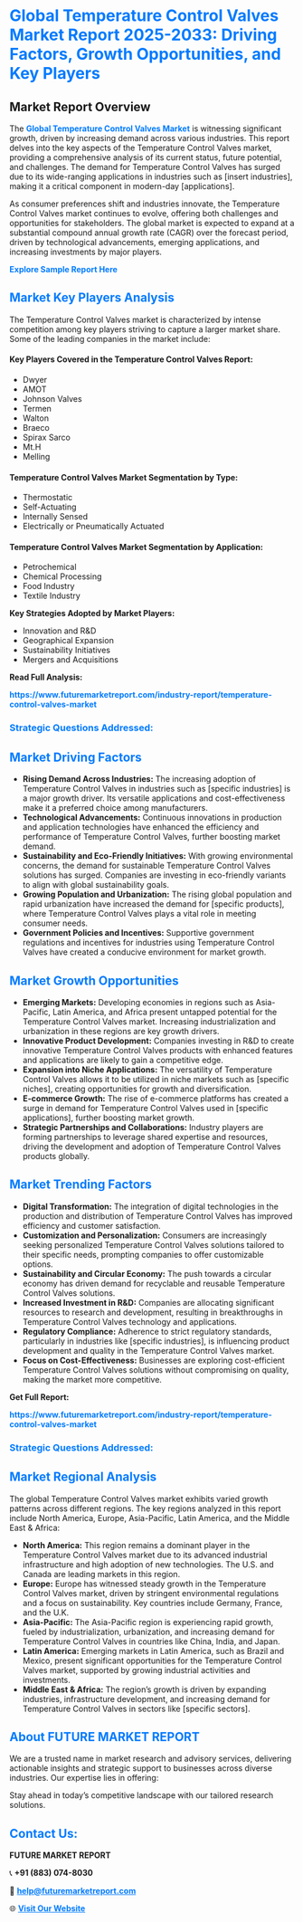 <h1 style="color: #007BFF;">Global Temperature Control Valves Market Report 2025-2033: Driving Factors, Growth Opportunities, and Key Players</h1>

<section id="overview">
<h2>Market Report Overview</h2>
<p>The <a href="https://www.futuremarketreport.com/industry-report/temperature-control-valves-market" style="color: #007BFF; text-decoration: none;"><strong>Global Temperature Control Valves Market</strong></a> is witnessing significant growth, driven by increasing demand across various industries. This report delves into the key aspects of the Temperature Control Valves market, providing a comprehensive analysis of its current status, future potential, and challenges. The demand for Temperature Control Valves has surged due to its wide-ranging applications in industries such as [insert industries], making it a critical component in modern-day [applications].</p>
<p>As consumer preferences shift and industries innovate, the Temperature Control Valves market continues to evolve, offering both challenges and opportunities for stakeholders. The global market is expected to expand at a substantial compound annual growth rate (CAGR) over the forecast period, driven by technological advancements, emerging applications, and increasing investments by major players.</p>
</section>

<section id="overview">
<p><a href="https://www.futuremarketreport.com/request-sample/reportId=52372" style="color: #007BFF; text-decoration: none;"><strong>Explore Sample Report Here</strong></a></p>
</section>

<section id="key-players">
<h2 style="color: #007BFF;">Market Key Players Analysis</h2>
<p>The Temperature Control Valves market is characterized by intense competition among key players striving to capture a larger market share. Some of the leading companies in the market include:</p>
<h4>Key Players Covered in the Temperature Control Valves Report:</h4>
<ul><li>Dwyer</li><li>AMOT</li><li>Johnson Valves</li><li>Termen</li><li>Walton</li><li>Braeco</li><li>Spirax Sarco</li><li>Mt.H</li><li>Melling</li></ul>
<h4>Temperature Control Valves Market Segmentation by Type:</h4>
<ul><li>Thermostatic</li><li>Self-Actuating</li><li>Internally Sensed</li><li>Electrically or Pneumatically Actuated</li></ul>

<h4>Temperature Control Valves Market Segmentation by Application:</h4>
<ul><li>Petrochemical</li><li>Chemical Processing</li><li>Food Industry</li><li>Textile Industry</li></ul>
<p><strong>Key Strategies Adopted by Market Players:</strong></p>
<ul>
<li>Innovation and R&D</li>
<li>Geographical Expansion</li>
<li>Sustainability Initiatives</li>
<li>Mergers and Acquisitions</li>
</ul>
</section>

<section>
<p><strong>Read Full Analysis: </strong></p><a href="https://www.futuremarketreport.com/industry-report/temperature-control-valves-market" style="color: #007BFF; text-decoration: none;"><strong>https://www.futuremarketreport.com/industry-report/temperature-control-valves-market</strong></a>
<h3 style="color: #007BFF;">Strategic Questions Addressed:</h3>
</section>

<section id="driving-factors">
<h2 style="color: #007BFF;">Market Driving Factors</h2>
<ul>
<li><strong>Rising Demand Across Industries:</strong> The increasing adoption of Temperature Control Valves in industries such as [specific industries] is a major growth driver. Its versatile applications and cost-effectiveness make it a preferred choice among manufacturers.</li>
<li><strong>Technological Advancements:</strong> Continuous innovations in production and application technologies have enhanced the efficiency and performance of Temperature Control Valves, further boosting market demand.</li>
<li><strong>Sustainability and Eco-Friendly Initiatives:</strong> With growing environmental concerns, the demand for sustainable Temperature Control Valves solutions has surged. Companies are investing in eco-friendly variants to align with global sustainability goals.</li>
<li><strong>Growing Population and Urbanization:</strong> The rising global population and rapid urbanization have increased the demand for [specific products], where Temperature Control Valves plays a vital role in meeting consumer needs.</li>
<li><strong>Government Policies and Incentives:</strong> Supportive government regulations and incentives for industries using Temperature Control Valves have created a conducive environment for market growth.</li>
</ul>
</section>

<section id="growth-opportunities">
<h2 style="color: #007BFF;">Market Growth Opportunities</h2>
<ul>
<li><strong>Emerging Markets:</strong> Developing economies in regions such as Asia-Pacific, Latin America, and Africa present untapped potential for the Temperature Control Valves market. Increasing industrialization and urbanization in these regions are key growth drivers.</li>
<li><strong>Innovative Product Development:</strong> Companies investing in R&D to create innovative Temperature Control Valves products with enhanced features and applications are likely to gain a competitive edge.</li>
<li><strong>Expansion into Niche Applications:</strong> The versatility of Temperature Control Valves allows it to be utilized in niche markets such as [specific niches], creating opportunities for growth and diversification.</li>
<li><strong>E-commerce Growth:</strong> The rise of e-commerce platforms has created a surge in demand for Temperature Control Valves used in [specific applications], further boosting market growth.</li>
<li><strong>Strategic Partnerships and Collaborations:</strong> Industry players are forming partnerships to leverage shared expertise and resources, driving the development and adoption of Temperature Control Valves products globally.</li>
</ul>
</section>

<section id="trending-factors">
<h2 style="color: #007BFF;">Market Trending Factors</h2>
<ul>
<li><strong>Digital Transformation:</strong> The integration of digital technologies in the production and distribution of Temperature Control Valves has improved efficiency and customer satisfaction.</li>
<li><strong>Customization and Personalization:</strong> Consumers are increasingly seeking personalized Temperature Control Valves solutions tailored to their specific needs, prompting companies to offer customizable options.</li>
<li><strong>Sustainability and Circular Economy:</strong> The push towards a circular economy has driven demand for recyclable and reusable Temperature Control Valves solutions.</li>
<li><strong>Increased Investment in R&D:</strong> Companies are allocating significant resources to research and development, resulting in breakthroughs in Temperature Control Valves technology and applications.</li>
<li><strong>Regulatory Compliance:</strong> Adherence to strict regulatory standards, particularly in industries like [specific industries], is influencing product development and quality in the Temperature Control Valves market.</li>
<li><strong>Focus on Cost-Effectiveness:</strong> Businesses are exploring cost-efficient Temperature Control Valves solutions without compromising on quality, making the market more competitive.</li>
</ul>
</section>

<section>
<p><strong>Get Full Report: </strong></p><a href="https://www.futuremarketreport.com/industry-report/temperature-control-valves-market" style="color: #007BFF; text-decoration: none;"><strong>https://www.futuremarketreport.com/industry-report/temperature-control-valves-market</strong></a>
<h3 style="color: #007BFF;">Strategic Questions Addressed:</h3>
</section>


<section id="regional-analysis">
<h2 style="color: #007BFF;">Market Regional Analysis</h2>
<p>The global Temperature Control Valves market exhibits varied growth patterns across different regions. The key regions analyzed in this report include North America, Europe, Asia-Pacific, Latin America, and the Middle East & Africa:</p>
<ul>
<li><strong>North America:</strong> This region remains a dominant player in the Temperature Control Valves market due to its advanced industrial infrastructure and high adoption of new technologies. The U.S. and Canada are leading markets in this region.</li>
<li><strong>Europe:</strong> Europe has witnessed steady growth in the Temperature Control Valves market, driven by stringent environmental regulations and a focus on sustainability. Key countries include Germany, France, and the U.K.</li>
<li><strong>Asia-Pacific:</strong> The Asia-Pacific region is experiencing rapid growth, fueled by industrialization, urbanization, and increasing demand for Temperature Control Valves in countries like China, India, and Japan.</li>
<li><strong>Latin America:</strong> Emerging markets in Latin America, such as Brazil and Mexico, present significant opportunities for the Temperature Control Valves market, supported by growing industrial activities and investments.</li>
<li><strong>Middle East & Africa:</strong> The region’s growth is driven by expanding industries, infrastructure development, and increasing demand for Temperature Control Valves in sectors like [specific sectors].</li>
</ul>
</section>

<footer>
<h2 style="color: #007BFF;">About FUTURE MARKET REPORT</h2>
<p>We are a trusted name in market research and advisory services, delivering actionable insights and strategic support to businesses across diverse industries. Our expertise lies in offering:</p>

<p>Stay ahead in today’s competitive landscape with our tailored research solutions.</p>

<h2 style="color: #007BFF;">Contact Us:</h2>
<p><strong>FUTURE MARKET REPORT</strong></p>
<p>📞 <strong>+91 (883) 074-8030</strong></p>
<p>📧 <strong><a href="mailto:help@futuremarketreport.com" style="color: #007BFF;">help@futuremarketreport.com</a></strong></p>
<p>🌐 <strong><a href="https://www.futuremarketreport.com/" style="color: #007BFF;">Visit Our Website</a></strong></p>
</footer>